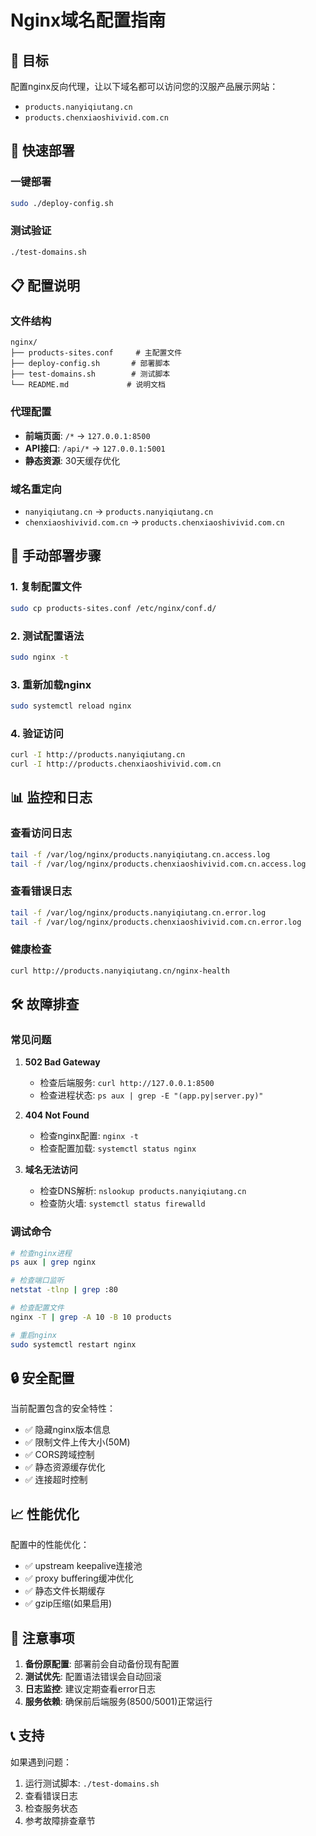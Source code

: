 # Nginx域名配置指南

## 🎯 目标
配置nginx反向代理，让以下域名都可以访问您的汉服产品展示网站：
- `products.nanyiqiutang.cn`
- `products.chenxiaoshivivid.com.cn`

## 🚀 快速部署

### 一键部署
```bash
sudo ./deploy-config.sh
```

### 测试验证
```bash
./test-domains.sh
```

## 📋 配置说明

### 文件结构
```
nginx/
├── products-sites.conf     # 主配置文件
├── deploy-config.sh       # 部署脚本
├── test-domains.sh        # 测试脚本
└── README.md             # 说明文档
```

### 代理配置
- **前端页面**: `/*` → `127.0.0.1:8500`
- **API接口**: `/api/*` → `127.0.0.1:5001`
- **静态资源**: 30天缓存优化

### 域名重定向
- `nanyiqiutang.cn` → `products.nanyiqiutang.cn`
- `chenxiaoshivivid.com.cn` → `products.chenxiaoshivivid.com.cn`

## 🔧 手动部署步骤

### 1. 复制配置文件
```bash
sudo cp products-sites.conf /etc/nginx/conf.d/
```

### 2. 测试配置语法
```bash
sudo nginx -t
```

### 3. 重新加载nginx
```bash
sudo systemctl reload nginx
```

### 4. 验证访问
```bash
curl -I http://products.nanyiqiutang.cn
curl -I http://products.chenxiaoshivivid.com.cn
```

## 📊 监控和日志

### 查看访问日志
```bash
tail -f /var/log/nginx/products.nanyiqiutang.cn.access.log
tail -f /var/log/nginx/products.chenxiaoshivivid.com.cn.access.log
```

### 查看错误日志
```bash
tail -f /var/log/nginx/products.nanyiqiutang.cn.error.log
tail -f /var/log/nginx/products.chenxiaoshivivid.com.cn.error.log
```

### 健康检查
```bash
curl http://products.nanyiqiutang.cn/nginx-health
```

## 🛠️ 故障排查

### 常见问题

1. **502 Bad Gateway**
   - 检查后端服务: `curl http://127.0.0.1:8500`
   - 检查进程状态: `ps aux | grep -E "(app.py|server.py)"`

2. **404 Not Found**
   - 检查nginx配置: `nginx -t`
   - 检查配置加载: `systemctl status nginx`

3. **域名无法访问**
   - 检查DNS解析: `nslookup products.nanyiqiutang.cn`
   - 检查防火墙: `systemctl status firewalld`

### 调试命令
```bash
# 检查nginx进程
ps aux | grep nginx

# 检查端口监听
netstat -tlnp | grep :80

# 检查配置文件
nginx -T | grep -A 10 -B 10 products

# 重启nginx
sudo systemctl restart nginx
```

## 🔒 安全配置

当前配置包含的安全特性：
- ✅ 隐藏nginx版本信息
- ✅ 限制文件上传大小(50M)
- ✅ CORS跨域控制
- ✅ 静态资源缓存优化
- ✅ 连接超时控制

## 📈 性能优化

配置中的性能优化：
- ✅ upstream keepalive连接池
- ✅ proxy buffering缓冲优化
- ✅ 静态文件长期缓存
- ✅ gzip压缩(如果启用)

## 🚨 注意事项

1. **备份原配置**: 部署前会自动备份现有配置
2. **测试优先**: 配置语法错误会自动回滚
3. **日志监控**: 建议定期查看error日志
4. **服务依赖**: 确保前后端服务(8500/5001)正常运行

## 📞 支持

如果遇到问题：
1. 运行测试脚本: `./test-domains.sh`
2. 查看错误日志
3. 检查服务状态
4. 参考故障排查章节 